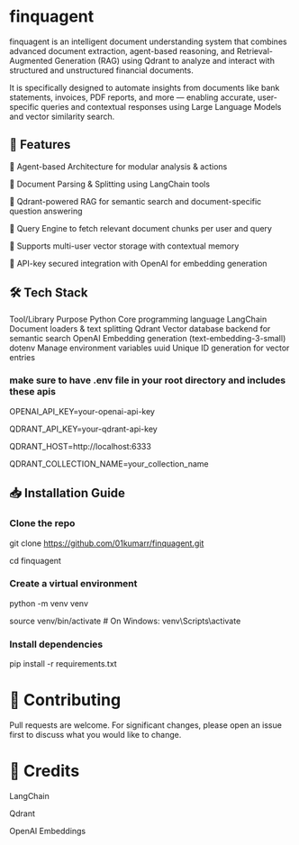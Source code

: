 # finquagent

finquagent is an intelligent document understanding system that combines advanced document extraction, agent-based reasoning, and Retrieval-Augmented Generation (RAG) using Qdrant to analyze and interact with structured and unstructured financial documents.

It is specifically designed to automate insights from documents like bank statements, invoices, PDF reports, and more — enabling accurate, user-specific queries and contextual responses using Large Language Models and vector similarity search.

## 🚀 Features
🧠 Agent-based Architecture for modular analysis & actions

📑 Document Parsing & Splitting using LangChain tools

🧭 Qdrant-powered RAG for semantic search and document-specific question answering

💬 Query Engine to fetch relevant document chunks per user and query

📂 Supports multi-user vector storage with contextual memory

🔐 API-key secured integration with OpenAI for embedding generation

## 🛠️ Tech Stack

Tool/Library	                Purpose
Python	                     Core programming language
LangChain	                   Document loaders & text splitting
Qdrant	                     Vector database backend for semantic search
OpenAI	                     Embedding generation (text-embedding-3-small)
dotenv	                     Manage environment variables
uuid	                       Unique ID generation for vector entries

### make sure to have .env file in your root directory and includes these apis
OPENAI_API_KEY=your-openai-api-key

QDRANT_API_KEY=your-qdrant-api-key

QDRANT_HOST=http://localhost:6333

QDRANT_COLLECTION_NAME=your_collection_name


## 📥 Installation Guide
### Clone the repo
git clone https://github.com/01kumarr/finquagent.git

cd finquagent

### Create a virtual environment
python -m venv venv

source venv/bin/activate  # On Windows: venv\Scripts\activate

### Install dependencies
pip install -r requirements.txt


# 🤝 Contributing
Pull requests are welcome. For significant changes, please open an issue first to discuss what you would like to change.

# 🧠 Credits
LangChain

Qdrant

OpenAI Embeddings

